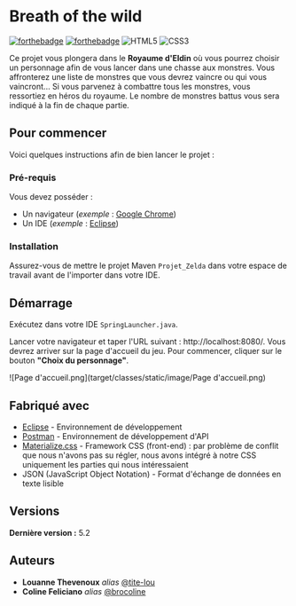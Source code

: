 # Breath of the wild

[![forthebadge](http://forthebadge.com/images/badges/built-with-love.svg)](http://forthebadge.com)  [![forthebadge](https://forthebadge.com/images/badges/made-with-java.svg)](https://forthebadge.com) 
<img alt="HTML5" src="https://img.shields.io/badge/html5%20-%23E34F26.svg?&style=for-the-badge&logo=html5&logoColor=white"/> <img alt="CSS3" src="https://img.shields.io/badge/css3%20-%231572B6.svg?&style=for-the-badge&logo=css3&logoColor=white"/>


Ce projet vous plongera dans le **Royaume d'Eldin** où vous pourrez choisir un personnage afin de vous lancer dans une chasse aux monstres. Vous affronterez une liste de monstres que vous devrez vaincre ou qui vous vaincront... Si vous parvenez à combattre tous les monstres, vous ressortiez en héros du royaume. Le nombre de monstres battus vous sera indiqué à la fin de chaque partie.

## Pour commencer

Voici quelques instructions afin de bien lancer le projet : 

### Pré-requis

Vous devez posséder :

- Un navigateur (_exemple_ : [Google Chrome](https://www.google.fr))
- Un IDE (_exemple_ : [Eclipse](https://www.eclipse.org))

### Installation

Assurez-vous de mettre le projet Maven ``Projet_Zelda`` dans votre espace de travail avant de l'importer dans votre IDE. 

## Démarrage

Exécutez dans votre IDE ``SpringLauncher.java``. 

Lancer votre navigateur et taper l'URL suivant :  http://localhost:8080/. Vous devrez arriver sur la page d'accueil du jeu. Pour commencer, cliquer sur le bouton **"Choix du personnage"**.

![Page d'accueil.png](target/classes/static/image/Page d'accueil.png)

## Fabriqué avec

* [Eclipse](https://www.eclipse.org) - Environnement de développement
* [Postman](https://www.postman.com) - Environnement de développement d'API
* [Materialize.css](http://materializecss.com) - Framework CSS (front-end) : par problème de conflit que nous n'avons pas su régler, nous avons intégré à notre CSS uniquement les parties qui nous intéressaient
* JSON (JavaScript Object Notation) - Format d'échange de données en texte lisible


## Versions

**Dernière version :** 5.2

## Auteurs

* **Louanne Thevenoux** _alias_ [@tite-lou](https://github.com/tite-lou)
* **Coline Feliciano** _alias_ [@brocoline](https://github.com/brocoline)

